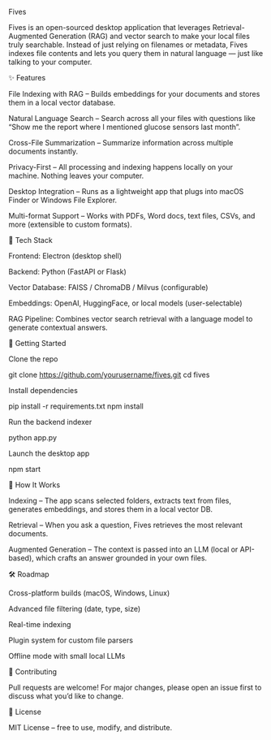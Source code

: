Fives

Fives is an open-sourced desktop application that leverages Retrieval-Augmented Generation (RAG) and vector search to make your local files truly searchable. Instead of just relying on filenames or metadata, Fives indexes file contents and lets you query them in natural language — just like talking to your computer.

✨ Features

File Indexing with RAG – Builds embeddings for your documents and stores them in a local vector database.

Natural Language Search – Search across all your files with questions like “Show me the report where I mentioned glucose sensors last month”.

Cross-File Summarization – Summarize information across multiple documents instantly.

Privacy-First – All processing and indexing happens locally on your machine. Nothing leaves your computer.

Desktop Integration – Runs as a lightweight app that plugs into macOS Finder or Windows File Explorer.

Multi-format Support – Works with PDFs, Word docs, text files, CSVs, and more (extensible to custom formats).

🔧 Tech Stack

Frontend: Electron (desktop shell)

Backend: Python (FastAPI or Flask)

Vector Database: FAISS / ChromaDB / Milvus (configurable)

Embeddings: OpenAI, HuggingFace, or local models (user-selectable)

RAG Pipeline: Combines vector search retrieval with a language model to generate contextual answers.

🚀 Getting Started

Clone the repo

git clone https://github.com/yourusername/fives.git
cd fives


Install dependencies

pip install -r requirements.txt
npm install


Run the backend indexer

python app.py


Launch the desktop app

npm start

📂 How It Works

Indexing – The app scans selected folders, extracts text from files, generates embeddings, and stores them in a local vector DB.

Retrieval – When you ask a question, Fives retrieves the most relevant documents.

Augmented Generation – The context is passed into an LLM (local or API-based), which crafts an answer grounded in your own files.

🛠 Roadmap

 Cross-platform builds (macOS, Windows, Linux)

 Advanced file filtering (date, type, size)

 Real-time indexing

 Plugin system for custom file parsers

 Offline mode with small local LLMs

🤝 Contributing

Pull requests are welcome! For major changes, please open an issue first to discuss what you’d like to change.

📜 License

MIT License – free to use, modify, and distribute.
